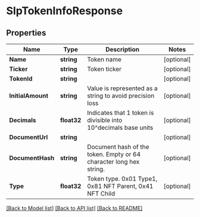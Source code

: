 # SlpTokenInfoResponse

## Properties

Name | Type | Description | Notes
------------ | ------------- | ------------- | -------------
**Name** | **string** | Token name | [optional] 
**Ticker** | **string** | Token ticker | [optional] 
**TokenId** | **string** |  | [optional] 
**InitialAmount** | **string** | Value is represented as a string to avoid precision loss | [optional] 
**Decimals** | **float32** | Indicates that 1 token is divisible into 10^decimals base units | [optional] 
**DocumentUrl** | **string** |  | [optional] 
**DocumentHash** | **string** | Document hash of the token. Empty or 64 character long hex string. | [optional] 
**Type** | **float32** | Token type. 0x01 Type1, 0x81 NFT Parent, 0x41 NFT Child | [optional] 

[[Back to Model list]](../README.md#documentation-for-models) [[Back to API list]](../README.md#documentation-for-api-endpoints) [[Back to README]](../README.md)


